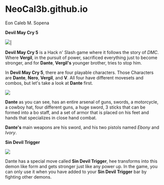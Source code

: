 # NeoCal3b.github.io
Eon Caleb M. Sopena

**Devil May Cry 5**

![](https://captown.capcom.com/uploads/museum_image/image/305/DMC5_%E3%83%AD%E3%82%B3%E3%82%99.jpg)|

**Devil May Cry 5** is a Hack n' Slash game where it follows the story of *DMC*. Where **Vergil**, in the pursuit of power, sacrificed everything just to become stronger, and for **Dante**, **Vergil's** younger brother, tries to stop him.

In **Devil May Cry 5**, there are four playable characters. Those Characters are **Dante**, **Nero**, **Vergil**, and **V**. All four have different movesets and combos, but let's take a look at **Dante** first.

![](https://i.ytimg.com/vi/YVPKoh-6bJo/maxresdefault.jpg)

**Dante** as you can see, has an entire arsenal of guns, swords, a motorcycle, a cowboy hat, four different guns, a huge sword, 3 sticks that can be formed into a bo staff, and a set of armor that is placed on his feet and hands that specializes in close hand combat.

**Dante's**
main weapons are his sword, and his two pistols named *Ebony* and *Ivory*.

**Sin Devil Trigger**

![](https://static.wikia.nocookie.net/devilmaycry/images/1/1e/Sin_Devil_Triger_35.jpg)

Dante has a special move called **Sin Devil Trigger**, hee transforms into this demon like form and gets stronger just like any power up. In the game, you can only use it when you have added to your **Sin Devil Trigger** bar by fighting other demons.
